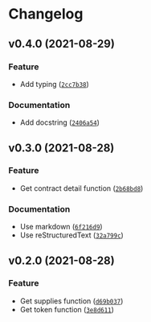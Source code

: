 # Changelog

<!--next-version-placeholder-->

## v0.4.0 (2021-08-29)
### Feature
* Add typing ([`2cc7b38`](https://github.com/MrMarble/datadis/commit/2cc7b3805872cccb1f18aa2d6c74afcb0a816232))

### Documentation
* Add docstring ([`2406a54`](https://github.com/MrMarble/datadis/commit/2406a54b7c92ddc34179cdc6b47a12233d8b7a36))

## v0.3.0 (2021-08-28)
### Feature
* Get contract detail function ([`2b68bd8`](https://github.com/MrMarble/datadis/commit/2b68bd8c137aadbf121121fdd5e785a6fd3002c6))

### Documentation
* Use markdown ([`6f216d9`](https://github.com/MrMarble/datadis/commit/6f216d966c11fc5f4036d90f3f2c93ba96bec120))
* Use reStructuredText ([`32a799c`](https://github.com/MrMarble/datadis/commit/32a799c6ff54993b649391b41cd1e8fdf142ee4c))

## v0.2.0 (2021-08-28)
### Feature
* Get supplies function ([`d69b037`](https://github.com/MrMarble/datadis/commit/d69b037255f6635b15a2e667ba95e103b4cc651e))
* Get token function ([`3e8d611`](https://github.com/MrMarble/datadis/commit/3e8d611afe186470ce23780874ef391344809f19))

